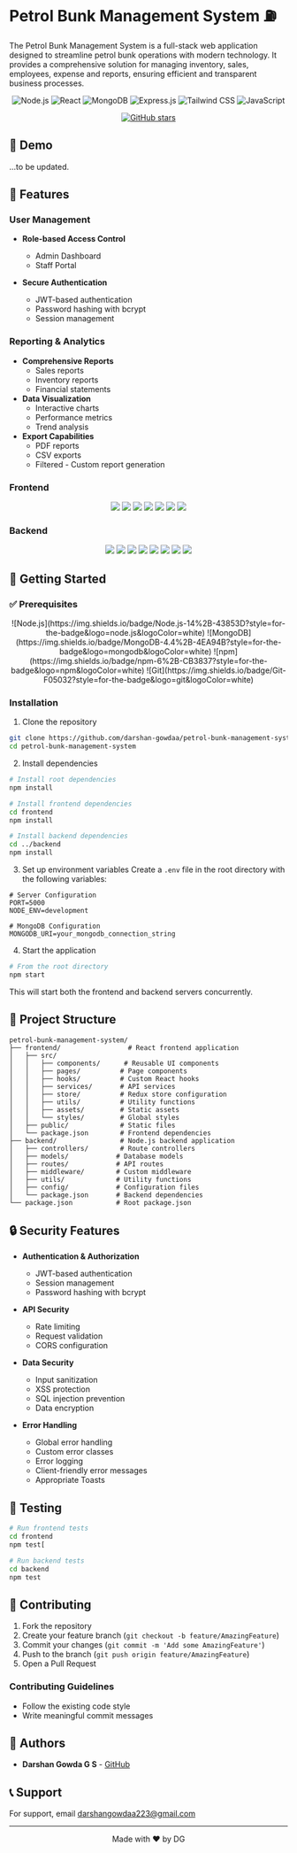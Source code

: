 #  Petrol Bunk Management System ⛽

The Petrol Bunk Management System is a full-stack web application designed to streamline petrol bunk operations with modern technology.
It provides a comprehensive solution for managing inventory, sales, employees, expense and reports, ensuring efficient and transparent business processes.

<div align="center">

![Node.js](https://img.shields.io/badge/Node.js-43853D?style=for-the-badge&logo=node.js&logoColor=white)
![React](https://img.shields.io/badge/React-20232A?style=for-the-badge&logo=react&logoColor=61DAFB)
![MongoDB](https://img.shields.io/badge/MongoDB-4EA94B?style=for-the-badge&logo=mongodb&logoColor=white)
![Express.js](https://img.shields.io/badge/Express.js-404D59?style=for-the-badge)
![Tailwind CSS](https://img.shields.io/badge/Tailwind_CSS-38B2AC?style=for-the-badge&logo=tailwind-css&logoColor=white)
![JavaScript](https://img.shields.io/badge/JavaScript-F7DF1E?style=for-the-badge&logo=javascript&logoColor=black)

[![GitHub stars](https://img.shields.io/github/stars/darshan-gowdaa/petrol-bunk-management-system)](https://github.com/darshan-gowdaa/petrol-bunk-management-system/stargazers)

</div>

## 📸 Demo
...to be updated.

## 🌟 Features

### User Management
- **Role-based Access Control**
  - Admin Dashboard
  - Staff Portal
    
- **Secure Authentication**
  - JWT-based authentication
  - Password hashing with bcrypt
  - Session management


### Reporting & Analytics
- **Comprehensive Reports**
  - Sales reports
  - Inventory reports
  - Financial statements
- **Data Visualization**
  - Interactive charts
  - Performance metrics
  - Trend analysis
- **Export Capabilities**
  - PDF reports
  - CSV exports
  - Filtered - Custom report generation

### Frontend  
<p align="center">
  <img src="https://img.shields.io/badge/React-20232A?style=for-the-badge&logo=react&logoColor=61DAFB" />
  <img src="https://img.shields.io/badge/Vite-646CFF?style=for-the-badge&logo=vite&logoColor=white" />
  <img src="https://img.shields.io/badge/Tailwind_CSS-38B2AC?style=for-the-badge&logo=tailwind-css&logoColor=white" />
  <img src="https://img.shields.io/badge/React_Router-CA4245?style=for-the-badge&logo=react-router&logoColor=white" />
  <img src="https://img.shields.io/badge/Axios-5A29E4?style=for-the-badge&logo=axios&logoColor=white" />
  <img src="https://img.shields.io/badge/Chart.js-FF6384?style=for-the-badge&logo=chartdotjs&logoColor=white" />
  <img src="https://img.shields.io/badge/Lucide_React-000000?style=for-the-badge&logo=lucide&logoColor=white" />
</p>

### Backend  
<p align="center">
  <img src="https://img.shields.io/badge/Node.js-43853D?style=for-the-badge&logo=node.js&logoColor=white" />
  <img src="https://img.shields.io/badge/Express.js-000000?style=for-the-badge&logo=express&logoColor=white" />
  <img src="https://img.shields.io/badge/MongoDB-4EA94B?style=for-the-badge&logo=mongodb&logoColor=white" />
  <img src="https://img.shields.io/badge/Mongoose-880000?style=for-the-badge&logo=mongoose&logoColor=white" />
  <img src="https://img.shields.io/badge/JWT-000000?style=for-the-badge&logo=jsonwebtokens&logoColor=white" />
  <img src="https://img.shields.io/badge/Bcrypt-00599C?style=for-the-badge" />
  <img src="https://img.shields.io/badge/Cors-FF9933?style=for-the-badge" />
  <img src="https://img.shields.io/badge/Dotenv-008000?style=for-the-badge" />
</p>




## 🚀 Getting Started

### ✅ Prerequisites  
<p align="center">
![Node.js](https://img.shields.io/badge/Node.js-14%2B-43853D?style=for-the-badge&logo=node.js&logoColor=white)  
![MongoDB](https://img.shields.io/badge/MongoDB-4.4%2B-4EA94B?style=for-the-badge&logo=mongodb&logoColor=white)  
![npm](https://img.shields.io/badge/npm-6%2B-CB3837?style=for-the-badge&logo=npm&logoColor=white)  
![Git](https://img.shields.io/badge/Git-F05032?style=for-the-badge&logo=git&logoColor=white)  
</p>

### Installation

1. Clone the repository
```bash
git clone https://github.com/darshan-gowdaa/petrol-bunk-management-system.git
cd petrol-bunk-management-system
```

2. Install dependencies
```bash
# Install root dependencies
npm install

# Install frontend dependencies
cd frontend
npm install

# Install backend dependencies
cd ../backend
npm install
```

3. Set up environment variables
Create a `.env` file in the root directory with the following variables:
```env
# Server Configuration
PORT=5000
NODE_ENV=development

# MongoDB Configuration
MONGODB_URI=your_mongodb_connection_string

```

4. Start the application
```bash
# From the root directory
npm start
```

This will start both the frontend and backend servers concurrently.

## 📁 Project Structure

```
petrol-bunk-management-system/
├── frontend/                 # React frontend application
│   ├── src/
│   │   ├── components/      # Reusable UI components
│   │   ├── pages/          # Page components
│   │   ├── hooks/          # Custom React hooks
│   │   ├── services/       # API services
│   │   ├── store/          # Redux store configuration
│   │   ├── utils/          # Utility functions
│   │   ├── assets/         # Static assets
│   │   └── styles/         # Global styles
│   ├── public/             # Static files
│   └── package.json        # Frontend dependencies
├── backend/                # Node.js backend application
│   ├── controllers/        # Route controllers
│   ├── models/            # Database models
│   ├── routes/            # API routes
│   ├── middleware/        # Custom middleware
│   ├── utils/             # Utility functions
│   ├── config/            # Configuration files
│   └── package.json       # Backend dependencies
└── package.json           # Root package.json
```

## 🔒 Security Features

- **Authentication & Authorization**
  - JWT-based authentication
  - Session management
  - Password hashing with bcrypt

- **API Security**
  - Rate limiting
  - Request validation
  - CORS configuration

- **Data Security**
  - Input sanitization
  - XSS protection
  - SQL injection prevention
  - Data encryption

- **Error Handling**
  - Global error handling
  - Custom error classes
  - Error logging
  - Client-friendly error messages
  - Appropriate Toasts

## 🧪 Testing

```bash
# Run frontend tests
cd frontend
npm test[

# Run backend tests
cd backend
npm test
```

## 🤝 Contributing

1. Fork the repository
2. Create your feature branch (`git checkout -b feature/AmazingFeature`)
3. Commit your changes (`git commit -m 'Add some AmazingFeature'`)
4. Push to the branch (`git push origin feature/AmazingFeature`)
5. Open a Pull Request

### Contributing Guidelines
- Follow the existing code style
- Write meaningful commit messages


## 👥 Authors

- **Darshan Gowda G S** - [GitHub](https://github.com/darshan-gowdaa)


## 📞 Support

For support, email darshangowdaa223@gmail.com


---

<div align="center">
Made with ❤️ by DG
</div> 
